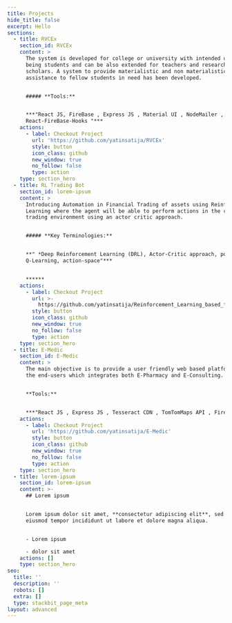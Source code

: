 ```yaml
---
title: Projects
hide_title: false
excerpt: Hello
sections:
  - title: RVCEx
    section_id: RVCEx
    content: >
      The system is developed for college or university with intended users
      being students and can be also extended for teachers and research
      scholars. A system to provide materialistic and non materialistic
      assistance to fellow students in need has been developed.


      ##### **Tools:**


      ***"React JS, FireBase , Express JS , Material UI , NodeMailer ,
      React-FireBase-Hooks "***
    actions:
      - label: Checkout Project
        url: 'https://github.com/yatinsatija/RVCEx'
        style: button
        icon_class: github
        new_window: true
        no_follow: false
        type: action
    type: section_hero
  - title: RL Trading Bot
    section_id: lorem-ipsum
    content: >
      Introducing Automation in Financial Trading of assets using Reinforcement
      Learning where the agent will be able to perform actions in the custom
      trading environment using an actor critic approach.


      ##### **Key Terminologies:**


      **" *Deep Reinforcement Learning (DRL), Actor-Critic approach, policy,
      Q-Learning, action-space"***


      ******
    actions:
      - label: Checkout Project
        url: >-
          https://github.com/yatinsatija/Reinforcement_Learning_based_financial_Trading_Bot
        style: button
        icon_class: github
        new_window: true
        no_follow: false
        type: action
    type: section_hero
  - title: E-Medic
    section_id: E-Medic
    content: >
      The main objective is to provide a user friendly web based platform for
      the end-users which integrates both E-Pharmacy and E-Consulting.


      **Tools:**


      ***"React JS , Express JS , Tesseract CDN , TomTomMaps API , Firebase"***
    actions:
      - label: Checkout Project
        url: 'https://github.com/yatinsatija/E-Medic'
        style: button
        icon_class: github
        new_window: true
        no_follow: false
        type: action
    type: section_hero
  - title: lorem-ipsum
    section_id: lorem-ipsum
    content: >-
      ## Lorem ipsum


      Lorem ipsum dolor sit amet, **consectetur adipiscing elit**, sed do
      eiusmod tempor incididunt ut labore et dolore magna aliqua.


      - Lorem ipsum

      - dolor sit amet
    actions: []
    type: section_hero
seo:
  title: ''
  description: ''
  robots: []
  extra: []
  type: stackbit_page_meta
layout: advanced
---
```

